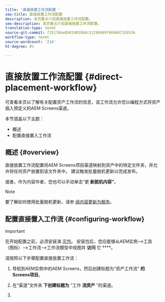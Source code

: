 ```yaml
---
title: '直接放置工作流配置 '
seo-title: 直接放置工作流配置
description: 本页重点介绍直接放置工作流配置。
seo-description: 本页重点介绍直接放置工作流配置。
translation-type: tm+mt
source-git-commit: f25176be89424059b8c51296969f069687328536
workflow-type: tm+mt
source-wordcount: '214'
ht-degree: 0%

---
```



# 直接放置工作流配置 {#direct-placement-workflow}

可查看本页以了解有关配置资产工作流的信息，该工作流允许您以编程方式将资产插入预定义的AEM Screens渠道。

本节涵盖以下主题：

* 概述
* 配置直接置入工作流

## 概述 {#overview}

直接放置工作流配置将AEM Screens项目渠道映射到资产中的特定文件夹，并允许将任何资产放置到该文件夹中。 建议触发批量脱机更新以完成发布。

或者，作为内容作者，您也可以手动单击“更 **新脱机内容”**。

>[!NOTE]
>
>要了解如何使用批量脱机更新，请参 [阅内容更新为服务](/help/user-guide/content-update-as-a-service.md)。

## 配置直接置入工作流 {#configuring-workflow}

>[!IMPORTANT]
>
>在开始配置之前，必须安装演 [示包](https://github.com/godanny86/screens-demo/releases/download/v.0.0.1/screens-demo.all-1.0-SNAPSHOT.zip)。 安装包后，您应能够从AEM实例—>工具（图标）—>工作流—>工作流模型中视图并 **访问** 它 ****。

请按照以下步骤配置直接放置工作流：

1. 导航到AEM实例中的AEM Screens，然后创建标题为“资产工作流” **的Screens项目**。

1. 在“渠道”文件夹 **下创建标题为** “工作 **流资产** ”的渠道。

1. 
